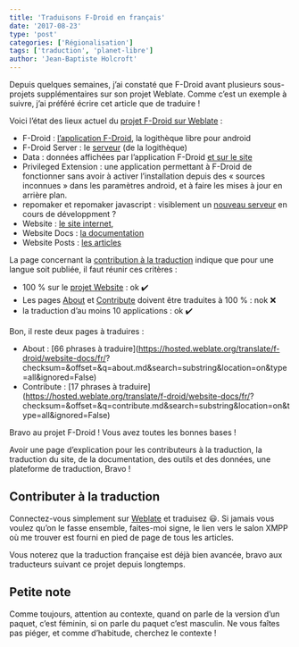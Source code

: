 ```yaml
---
title: 'Traduisons F-Droid en français'
date: '2017-08-23'
type: 'post'
categories: ['Régionalisation']
tags: ['traduction', 'planet-libre']
author: 'Jean-Baptiste Holcroft'
---
```


Depuis quelques semaines, j’ai constaté que F-Droid avant plusieurs sous-projets supplémentaires sur son projet Weblate. Comme c’est un exemple à suivre, j’ai préféré écrire cet article que de traduire !

Voici l’état des lieux actuel du [projet F-Droid sur Weblate](https://hosted.weblate.org/projects/f-droid/#components) :

* F-Droid : [l’application F-Droid](https://f-droid.org/FDroid.apk), la logithèque libre pour android
* F-Droid Server : le [serveur](https://gitlab.com/fdroid/fdroidserver/) (de la logithèque)
* Data : données affichées par l’application F-Droid [et sur le site](https://f-droid.org/packages/)
* Privileged Extension : une application permettant à F-Droid de fonctionner sans avoir à activer l’installation depuis des « sources inconnues » dans les paramètres android, et à faire les mises à jour en arrière plan.
* repomaker et repomaker javascript : visiblement un [nouveau serveur](https://gitlab.com/fdroid/repomaker) en cours de développment ?
* Website : [le site internet](http://f-droid.org),
* Website Docs : [la documentation](https://f-droid.org/docs)
* Website Posts : [les articles](https://f-droid.org/2017/04/04/new-ux.html)

La page concernant la [contribution à la traduction](https://f-droid.org/docs/Translation_and_Localization/) indique que pour une langue soit publiée, il faut réunir ces critères :

* 100 % sur le [projet Website](https://hosted.weblate.org/projects/f-droid/website) : ok ✔️
* Les pages [About](https://f-droid.org/about/) et [Contribute](https://f-droid.org/contribute/) doivent être traduites à 100 % : nok ❌
* la traduction d’au moins 10 applications : ok ✔️

Bon, il reste deux pages à traduires :

* About : [66 phrases à traduire](https://hosted.weblate.org/translate/f-droid/website-docs/fr/? checksum=&offset=&q=about.md&search=substring&location=on&type=all&ignored=False)
* Contribute : [17 phrases à traduire](https://hosted.weblate.org/translate/f-droid/website-docs/fr/? checksum=&offset=&q=contribute.md&search=substring&location=on&type=all&ignored=False)

Bravo au projet F-Droid ! Vous avez toutes les bonnes bases !

Avoir une page d’explication pour les contributeurs à la traduction, la traduction du site, de la documentation, des outils et des données, une plateforme de traduction, Bravo !

## Contributer à la traduction

Connectez-vous simplement sur [Weblate](https://hosted.weblate.org/projects/f-droid/) et traduisez 😃. Si jamais vous voulez qu’on le fasse ensemble, faites-moi signe, le lien vers le salon XMPP où me trouver est fourni en pied de page de tous les articles.

Vous noterez que la traduction française est déjà bien avancée, bravo aux traducteurs suivant ce projet depuis longtemps.

## Petite note

Comme toujours, attention au contexte, quand on parle de la version d’un paquet, c’est féminin, si on parle du paquet c’est masculin. Ne vous faîtes pas piéger, et comme d’habitude, cherchez le contexte !
